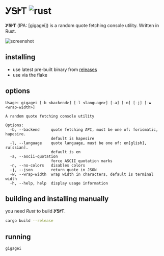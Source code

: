 # ᎩᎦᎨᎢ ![rust](https://img.shields.io/badge/-Rust-DD3516?style=for-the-badge&logo=rust)

**ᎩᎦᎨᎢ** (IPA: \[gigagei\]) is a random quote fetching console utility. Written in Rust.

![screenshot](https://github.com/user-attachments/assets/e4c1f7a0-e67e-42b7-91fe-81a1dc0f99d0)


## installing

+ use latest pre-built binary from [releases](https://github.com/q60/gigagei/releases)
+ use via the flake


## options

```text
Usage: gigagei [-b <backend>] [-l <language>] [-a] [-n] [-j] [-w <wrap-width>]

A random quote fetching console utility

Options:
  -b, --backend     quote fetching API, must be one of: forismatic, hapesire.
                    default is hapesire
  -l, --language    quote language, must be one of: en[glish], ru[ssian].
                    default is en
  -a, --ascii-quotation
                    force ASCII quotation marks
  -n, --no-colors   disables colors
  -j, --json        return quote in JSON
  -w, --wrap-width  wrap width in characters, default is terminal width
  -h, --help, help  display usage information
```


## building and installing manually

you need *Rust* to build **ᎩᎦᎨᎢ**.

```sh
cargo build --release
```


## running

```sh
gigagei
```

